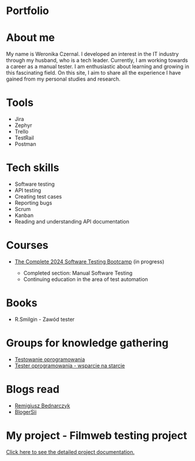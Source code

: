 # Portfolio
# About me 
My name is Weronika Czernal. I developed an interest in the IT industry through my husband, who is a tech leader. Currently, I am working towards a career as a manual tester. I am enthusiastic about learning and growing in this fascinating field. On this site, I aim to share all the experience I have gained from my personal studies and research.
# Tools 
* Jira 
* Zephyr
* Trello
* TestRail
* Postman
# Tech skills 
* Software testing
* API testing
* Creating test cases
* Reporting bugs
* Scrum
* Kanban
* Reading and understanding API documentation
# Courses 
* [The Complete 2024 Software Testing Bootcamp](https://www.udemy.com/course/testerbootcamp/?couponCode=24T3MT53024#instructor-1) (in progress)

  * Completed section: Manual Software Testing
  * Continuing education in the area of test automation
# Books
* R.Smilgin - Zawód tester
# Groups for knowledge gathering
* [Testowanie oprogramowania](https://www.facebook.com/groups/TestowanieOprogramowania)
* [Tester oprogramowania - wsparcie na starcie](https://www.facebook.com/groups/testeroprogramowania)
# Blogs read 
* [Remigiusz Bednarczyk](https://remigiuszbednarczyk.pl/)
* [BlogerSii](https://sii.pl/blog)
# My project - Filmweb testing project
[Click here to see the detailed project documentation.](https://github.com/weronikaczernal/portfolio/blob/main/myproject.md)
